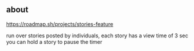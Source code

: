 ## about

https://roadmap.sh/projects/stories-feature

run over stories posted by individuals, each story has a view time of 3 sec
you can hold a story to pause the timer